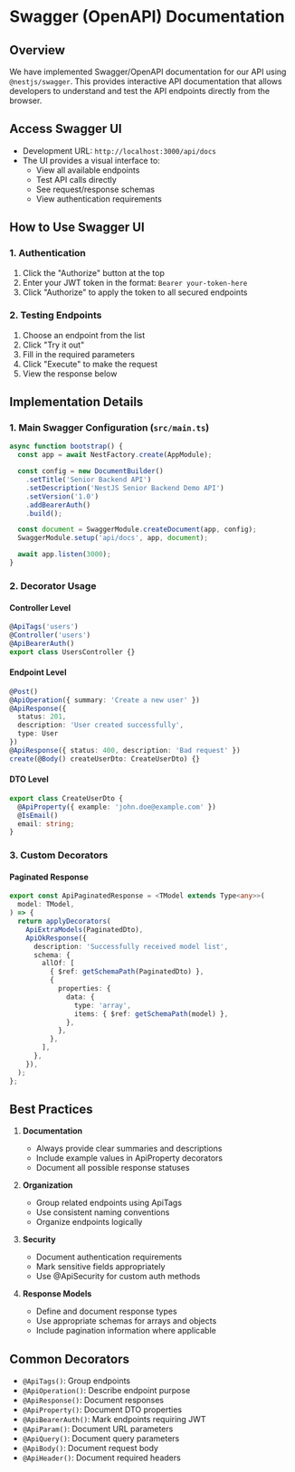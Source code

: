 # Swagger (OpenAPI) Documentation

## Overview

We have implemented Swagger/OpenAPI documentation for our API using `@nestjs/swagger`. This provides interactive API documentation that allows developers to understand and test the API endpoints directly from the browser.

## Access Swagger UI

- Development URL: `http://localhost:3000/api/docs`
- The UI provides a visual interface to:
  - View all available endpoints
  - Test API calls directly
  - See request/response schemas
  - View authentication requirements

## How to Use Swagger UI

### 1. Authentication

1. Click the "Authorize" button at the top
2. Enter your JWT token in the format: `Bearer your-token-here`
3. Click "Authorize" to apply the token to all secured endpoints

### 2. Testing Endpoints

1. Choose an endpoint from the list
2. Click "Try it out"
3. Fill in the required parameters
4. Click "Execute" to make the request
5. View the response below

## Implementation Details

### 1. Main Swagger Configuration (`src/main.ts`)

```typescript
async function bootstrap() {
  const app = await NestFactory.create(AppModule);

  const config = new DocumentBuilder()
    .setTitle('Senior Backend API')
    .setDescription('NestJS Senior Backend Demo API')
    .setVersion('1.0')
    .addBearerAuth()
    .build();

  const document = SwaggerModule.createDocument(app, config);
  SwaggerModule.setup('api/docs', app, document);

  await app.listen(3000);
}
```

### 2. Decorator Usage

#### Controller Level

```typescript
@ApiTags('users')
@Controller('users')
@ApiBearerAuth()
export class UsersController {}
```

#### Endpoint Level

```typescript
@Post()
@ApiOperation({ summary: 'Create a new user' })
@ApiResponse({
  status: 201,
  description: 'User created successfully',
  type: User
})
@ApiResponse({ status: 400, description: 'Bad request' })
create(@Body() createUserDto: CreateUserDto) {}
```

#### DTO Level

```typescript
export class CreateUserDto {
  @ApiProperty({ example: 'john.doe@example.com' })
  @IsEmail()
  email: string;
}
```

### 3. Custom Decorators

#### Paginated Response

```typescript
export const ApiPaginatedResponse = <TModel extends Type<any>>(
  model: TModel,
) => {
  return applyDecorators(
    ApiExtraModels(PaginatedDto),
    ApiOkResponse({
      description: 'Successfully received model list',
      schema: {
        allOf: [
          { $ref: getSchemaPath(PaginatedDto) },
          {
            properties: {
              data: {
                type: 'array',
                items: { $ref: getSchemaPath(model) },
              },
            },
          },
        ],
      },
    }),
  );
};
```

## Best Practices

1. **Documentation**

   - Always provide clear summaries and descriptions
   - Include example values in ApiProperty decorators
   - Document all possible response statuses

2. **Organization**

   - Group related endpoints using ApiTags
   - Use consistent naming conventions
   - Organize endpoints logically

3. **Security**

   - Document authentication requirements
   - Mark sensitive fields appropriately
   - Use @ApiSecurity for custom auth methods

4. **Response Models**
   - Define and document response types
   - Use appropriate schemas for arrays and objects
   - Include pagination information where applicable

## Common Decorators

- `@ApiTags()`: Group endpoints
- `@ApiOperation()`: Describe endpoint purpose
- `@ApiResponse()`: Document responses
- `@ApiProperty()`: Document DTO properties
- `@ApiBearerAuth()`: Mark endpoints requiring JWT
- `@ApiParam()`: Document URL parameters
- `@ApiQuery()`: Document query parameters
- `@ApiBody()`: Document request body
- `@ApiHeader()`: Document required headers
